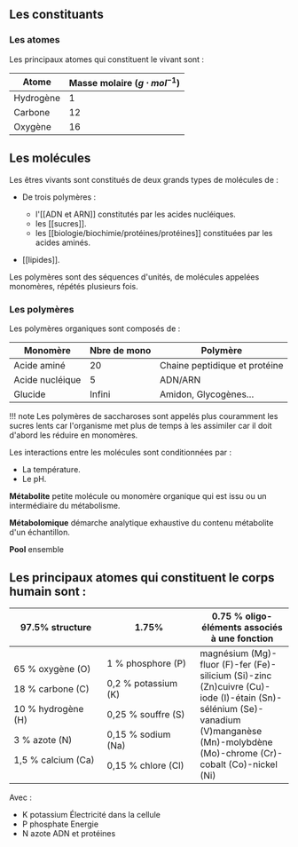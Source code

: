 ## Les constituants

### Les atomes

Les principaux atomes qui constituent le vivant sont : 

Atome       | Masse molaire ($g \cdot mol^{-1}$) 
------------|-----------
Hydrogène   | 1
Carbone     | 12
Oxygène     | 16
## Les molécules 

Les êtres vivants sont constitués de deux grands types de molécules de :

* De trois polymères : 
    
    * l'[[ADN et ARN]] constitutés par les acides nucléiques.
    * les [[sucres]].
    * les [[biologie/biochimie/protéines/protéines]] constituées par les acides aminés. 

* [[lipides]].

Les polymères sont des séquences d'unités, de molécules appelées monomères, répétés plusieurs fois.

### Les polymères

Les polymères organiques sont composés de :

Monomère        |   Nbre de mono    | Polymère
----------------|-------------------|--------------
Acide aminé     | 20                | Chaine peptidique et protéine
Acide nucléique | 5                 | ADN/ARN
Glucide         | Infini            | Amidon, Glycogènes…

!!! note
    Les polymères de saccharoses sont appelés plus couramment les sucres lents car l'organisme met plus de temps à les assimiler car il doit d'abord les réduire en monomères.

Les interactions entre les molécules sont conditionnées par :

* La température.
* Le pH.

__Métabolite__ petite molécule ou monomère organique qui est issu ou un intermédiaire du métabolisme.

__Métabolomique__ démarche analytique exhaustive du contenu métabolite d'un échantillon.

__Pool__ ensemble
## Les principaux atomes qui constituent le corps humain sont :

<table>
<colgroup>
<col style="width: 33%" />
<col style="width: 33%" />
<col style="width: 33%" />
</colgroup>
<thead>
<tr class="header">
<th>97.5% structure</th>
<th>1.75%</th>
<th>0.75 % oligo-éléments associés à une fonction</th>
</tr>
</thead>
<tbody>
<tr class="odd">
<td><p>65 % oxygène (O)</p>
<p>18 % carbone (C)</p>
<p>10 % hydrogène (H)</p>
<p>3 % azote (N)</p>
<p>1,5 % calcium (Ca)</p></td>
<td><p>1 % phosphore (P)</p>
<p>0,2 % potassium (K)</p>
<p>0,25 % souffre (S)</p>
<p>0,15 % sodium (Na)</p>
<p>0,15 % chlore (Cl)</p></td>
<td>magnésium (Mg)-fluor (F)-fer (Fe)-silicium (Si)-zinc (Zn)cuivre
(Cu)-iode (I)-étain (Sn)-sélénium (Se)-vanadium (V)manganèse
(Mn)-molybdène (Mo)-chrome (Cr)-cobalt (Co)-nickel (Ni)</td>
</tr>
</tbody>
</table>

Avec :

* K potassium Électricité dans la cellule
* P phosphate Energie
* N azote ADN et protéines